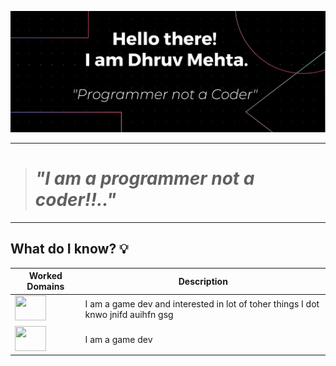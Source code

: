 ![Banner Image](https://github.com/Dhruv-194/Dhruv-194/blob/master/Images/GithubReadme%20BAnner%20long%20(1).png)

--- 

> # _"I am a programmer not a coder!!.."_ 

---

## What do I know? :bulb:

| Worked Domains | Description | 
| ---------------------------------------------------------------------------------------------------------------------- | --------------- | 
| <img src = "https://www.iconfinder.com/data/icons/ionicons/512/icon-game-controller-b-512.png" width="50" height="40"> | I am a game dev and interested in lot of toher things I dot knwo jnifd auihfn gsg | 
| <img src = "https://cdn.jsdelivr.net/npm/simple-icons@v3/icons/android.svg" width="50" height="40"> | I am a game dev | 

